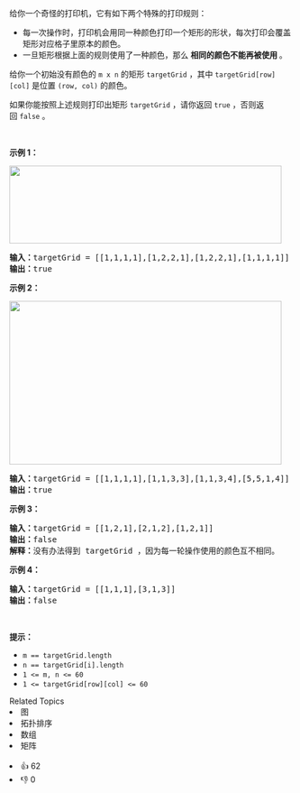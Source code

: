 <p>给你一个奇怪的打印机，它有如下两个特殊的打印规则：</p>

<ul> 
 <li>每一次操作时，打印机会用同一种颜色打印一个矩形的形状，每次打印会覆盖矩形对应格子里原本的颜色。</li> 
 <li>一旦矩形根据上面的规则使用了一种颜色，那么 <strong>相同的颜色不能再被使用&nbsp;</strong>。</li> 
</ul>

<p>给你一个初始没有颜色的&nbsp;<code>m x n</code>&nbsp;的矩形&nbsp;<code>targetGrid</code>&nbsp;，其中&nbsp;<code>targetGrid[row][col]</code>&nbsp;是位置&nbsp;<code>(row, col)</code>&nbsp;的颜色。</p>

<p>如果你能按照上述规则打印出矩形<em>&nbsp;</em><code>targetGrid</code>&nbsp;，请你返回&nbsp;<code>true</code>&nbsp;，否则返回&nbsp;<code>false</code>&nbsp;。</p>

<p>&nbsp;</p>

<p><strong>示例 1：</strong></p>

<p><img alt="" src="https://assets.leetcode-cn.com/aliyun-lc-upload/uploads/2020/09/19/sample_1_1929.png" style="height: 138px; width: 483px;" /></p>

<pre><strong>输入：</strong>targetGrid = [[1,1,1,1],[1,2,2,1],[1,2,2,1],[1,1,1,1]]
<strong>输出：</strong>true
</pre>

<p><strong>示例 2：</strong></p>

<p><img alt="" src="https://assets.leetcode-cn.com/aliyun-lc-upload/uploads/2020/09/19/sample_2_1929.png" style="height: 290px; width: 483px;" /></p>

<pre><strong>输入：</strong>targetGrid = [[1,1,1,1],[1,1,3,3],[1,1,3,4],[5,5,1,4]]
<strong>输出：</strong>true
</pre>

<p><strong>示例 3：</strong></p>

<pre><strong>输入：</strong>targetGrid = [[1,2,1],[2,1,2],[1,2,1]]
<strong>输出：</strong>false
<strong>解释：</strong>没有办法得到 targetGrid ，因为每一轮操作使用的颜色互不相同。</pre>

<p><strong>示例 4：</strong></p>

<pre><strong>输入：</strong>targetGrid = [[1,1,1],[3,1,3]]
<strong>输出：</strong>false
</pre>

<p>&nbsp;</p>

<p><strong>提示：</strong></p>

<ul> 
 <li><code>m == targetGrid.length</code></li> 
 <li><code>n == targetGrid[i].length</code></li> 
 <li><code>1 &lt;= m, n &lt;= 60</code></li> 
 <li><code>1 &lt;= targetGrid[row][col] &lt;= 60</code></li> 
</ul>

<div><div>Related Topics</div><div><li>图</li><li>拓扑排序</li><li>数组</li><li>矩阵</li></div></div><br><div><li>👍 62</li><li>👎 0</li></div>